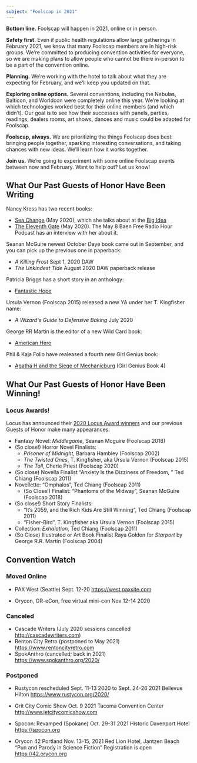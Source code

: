 ```yaml
---
subject: "Foolscap in 2021"
---
```


**Bottom line.** Foolscap will happen in 2021, online or in person.

**Safety first.** Even if public health regulations allow large gatherings in February 2021, we know that many Foolscap members are in high-risk groups. We’re committed to producing convention activities for everyone, so we are making plans to allow people who cannot be there in-person to be a part of the convention online.

**Planning.** We’re working with the hotel to talk about what they are expecting for February, and we’ll keep you updated on that.

**Exploring online options.** Several conventions, including the Nebulas, Balticon, and Worldcon were completely online this year. We’re looking at which technologies worked best for their online members (and which didn’t). Our goal is to see how their successes with panels, parties, readings, dealers rooms, art shows, dances and music could be adapted for Foolscap.

**Foolscap, always.** We are prioritizing the things Foolscap does best: bringing people together, sparking interesting conversations, and taking chances with new ideas. We’ll learn how it works together.

**Join us.** We’re going to experiment with some online Foolscap events between now and February. Want to help out? Let us know!


## What Our Past Guests of Honor Have Been Writing

Nancy Kress has two recent books: 

- [Sea Change](https://tachyonpublications.com/product/sea-changes/) (May 2020), which she talks about at the [Big Idea](https://whatever.scalzi.com/2020/05/22/the-big-idea-nancy-kress-6/)
- [The Eleventh Gate](https://www.baen.com/the-eleventh-gate.html) (May 2020). The May 8 Baen Free Radio Hour Podcast has an interview with her about it. 

Seanan McGuire newest October Daye book came out in September, and you can pick up the previous one in paperback: 

- *A Killing Frost* Sept 1, 2020 DAW
- *The Unkindest Tide* August 2020 DAW paperback release

Patricia Briggs has a short story in an anthology: 

- [Fantastic Hope](https://www.penguinrandomhouse.com/books/611815/fantastic-hope-by-edited-by-laurell-k-hamilton-and-william-mccaskey/)

Ursula Vernon (Foolscap 2015) released a new YA under her T. Kingfisher name:

- *A Wizard's Guide to Defensive Baking* July 2020

George RR Martin is the editor of a new Wild Card book: 

- [American Hero](https://us.macmillan.com/books/9780765396402)

Phil & Kaja Folio have realeased a fourth new Girl Genius book:

- [Agatha H and the Siege of Mechanicburg](https://www.skyhorsepublishing.com/9781949102277/agatha-h-and-the-siege-of-mechanicsburg/) (Girl Genius Book 4)

## What Our Past Guests of Honor Have Been Winning!

### Locus Awards!

Locus has announced their [2020 Locus Award winners](https://locusmag.com/2020/06/locus-awards-winners-2020/) and our previous Guests of Honor make many appearances:

- Fantasy Novel: *Middlegame*, Seanan Mcguire (Foolscap 2018)
- (So close!) Horror Novel Finalists: 
    - *Prisoner of Midnight*, Barbara Hambley (Foolscap 2002)
    - *The Twisted Ones*, T. Kingfisher, aka Ursula Vernon (Foolscap 2015)
    - *The Toll*, Cherie Priest (Foolscap 2020)
- (So close) Novella Finalist “Anxiety Is the Dizziness of Freedom, ” Ted Chiang (Foolscap 2011)
- Novellette: “Omphalos”, Ted Chiang (Foolscap 2011)
     - (So Close!) Finalist: “Phantoms of the Midway”, Seanan McGuire (Foolscap 2018)
- (So close!) Short Story Finalists:
     - “It’s 2059, and the Rich Kids Are Still Winning“, Ted Chiang (Foolscap 2011)
     - “Fisher-Bird”, T. Kingfisher aka Ursula Vernon (Foolscap 2015)
- Collection: *Exhalation*, Ted Chiang (Foolscap 2011)
- (So Close) Illustrated or Art Book Finalist Raya Golden for *Starport* by George R.R. Martin (Foolscap 2004)

## Convention Watch

### Moved Online
- PAX West (Seattle)
Sept. 12-20 
https://west.paxsite.com

- Orycon, OR-eCon, free virtual mini-con
Nov 12-14 2020

### Canceled
- Cascade Writers (July 2020 sessions cancelled
<http://cascadewriters.com>)
- Renton City Retro (postponed to May 2021)
https://www.rentoncityretro.com
- SpokAnthro (cancelled; back in 2021)
https://www.spokanthro.org/2020/


### Postponed
- Rustycon
rescheduled Sept. 11-13 2020 to Sept. 24-26 2021
Bellevue Hilton
https://www.rustycon.org/2020/

- Grit City Comic Show
Oct. 9 2021
Tacoma Convention Center
http://www.jetcitycomicshow.com

- Spocon: Revamped (Spokane)
Oct. 29-31 2021
Historic Davenport Hotel
https://spocon.org

- Orycon 42
Portland
Nov. 13-15, 2021
Red Lion Hotel, Jantzen Beach
“Pun and Parody in Science Fiction”
Registration is open
https://42.orycon.org
